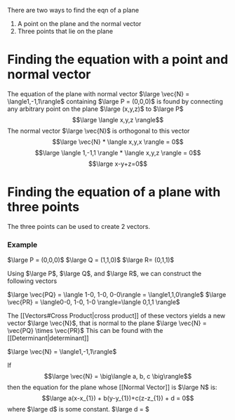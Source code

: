 
There are two ways to find the eqn of a plane

1. A point on the plane and the normal vector
2. Three points that lie on the plane


# Finding the equation with a point and normal vector

The equation of the plane with normal vector $\large \vec{N} = \langle1,-1,1\rangle$ containing $\large P = (0,0,0)$ is found by connecting any arbitrary point on the plane $\large (x,y,z)$ to $\large P$
$$\large \langle x,y,z \rangle$$
The normal vector $\large \vec{N}$ is orthogonal to this vector
$$\large \vec{N} * \langle x,y,x \rangle = 0$$
$$\large \langle 1,-1,1 \rangle * \langle x,y,z \rangle = 0$$
$$\large x-y+z=0$$

# Finding the equation of a plane with three points

The three points can be used to create 2 vectors.

### Example

$\large P = (0,0,0)$
$\large Q = (1,1,0)$
$\large R=  (0,1,1)$

Using $\large P$, $\large Q$, and $\large R$, we can construct the following vectors

$\large \vec{PQ} = \langle 1-0, 1-0, 0-0\rangle = \langle1,1,0\rangle$
$\large \vec{PR} = \langle0-0, 1-0, 1-0 \rangle=\langle 0,1,1 \rangle$

The [[Vectors#Cross Product|cross product]] of these vectors yields a new vector $\large \vec{N}$, that is normal to the plane
$\large \vec{N} = \vec{PQ} \times \vec{PR}$
This can be found with the [[Determinant|determinant]]

$\large \vec{N} = \langle1,-1,1\rangle$

If 
$$\large \vec{N} = \big\langle a, b, c \big\rangle$$
then the equation for the plane whose [[Normal Vector]] is $\large N$ is:
$$\large a(x-x_{1}) + b(y-y_{1})+c(z-z_{1}) + d = 0$$
where $\large d$ is some constant.
$\large d = $
